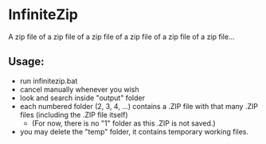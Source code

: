 # InfiniteZip
 A zip file of a zip file of a zip file of a zip file of a zip file of a zip file...

## Usage:
- run infinitezip.bat
- cancel manually whenever you wish
- look and search inside "output" folder
- each numbered folder (2, 3, 4, ...) contains a .ZIP file with that many .ZIP files (including the .ZIP file itself)
  - (For now, there is no "1" folder as this .ZIP is not saved.)
- you may delete the "temp" folder, it contains temporary working files.
